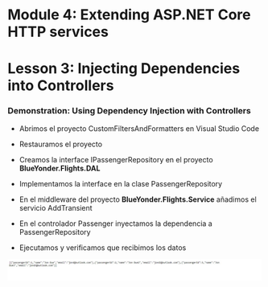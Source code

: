# Module 4: Extending ASP.NET Core HTTP services

# Lesson 3: Injecting Dependencies into Controllers

### Demonstration: Using Dependency Injection with Controllers

- Abrimos el proyecto CustomFiltersAndFormatters en Visual Studio Code

- Restauramos el proyecto

- Creamos la interface IPassengerRepository en el proyecto **BlueYonder.Flights.DAL**

- Implementamos la interface en la clase PassengerRepository

- En el middleware del proyecto **BlueYonder.Flights.Service** añadimos el servicio AddTransient

- En el controlador Passenger inyectamos la dependencia a PassengerRepository

- Ejecutamos y verificamos que recibimos los datos

  

![](./img/Captura1.jpg)


